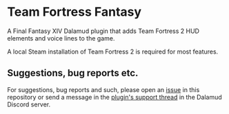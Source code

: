 # Team Fortress Fantasy

A Final Fantasy XIV Dalamud plugin that adds Team Fortress 2 HUD elements and voice lines to the game.

A local Steam installation of Team Fortress 2 is required for most features.

## Suggestions, bug reports etc.

For suggestions, bug reports and such, please open
an [issue](https://github.com/Berna-L/ffxiv-tf2-hud-plugin/issues/new) in this repository or send a message in the
[plugin's support thread](https://discord.com/channels/581875019861328007/1069307522269319178) in the Dalamud Discord server.